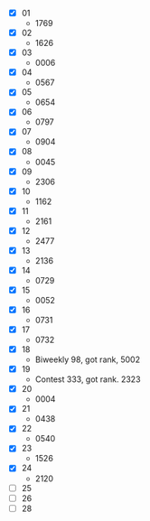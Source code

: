 * [X] 01
  * 1769
* [X] 02
  * 1626
* [X] 03
  * 0006
* [X] 04
  * 0567
* [X] 05
  * 0654
* [X] 06
  * 0797
* [X] 07
  * 0904
* [X] 08
  * 0045
* [X] 09
  * 2306
* [X] 10
  * 1162
* [X] 11
  * 2161
* [X] 12
  * 2477
* [X] 13
  * 2136
* [X] 14
  * 0729
* [X] 15
  * 0052
* [X] 16
  * 0731
* [X] 17
  * 0732
* [X] 18
  * Biweekly 98, got rank, 5002
* [X] 19
  * Contest 333, got rank. 2323
* [X] 20
  * 0004
* [X] 21
  * 0438
* [X] 22
  * 0540
* [X] 23
  * 1526
* [X] 24
  * 2120
* [ ] 25
* [ ] 26
* [ ] 28